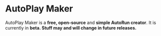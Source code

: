 # AutoPlay Maker
AutoPlay Maker is a **free, open-source** and **simple AutoRun creator**.
It is currently in **beta. Stuff may and will change in future releases.**
